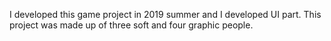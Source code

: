 I developed this game project in 2019 summer and I developed UI part.
This project was made up of three soft and four graphic people.
